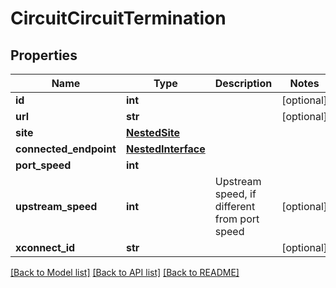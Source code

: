 # CircuitCircuitTermination

## Properties
Name | Type | Description | Notes
------------ | ------------- | ------------- | -------------
**id** | **int** |  | [optional] 
**url** | **str** |  | [optional] 
**site** | [**NestedSite**](NestedSite.md) |  | 
**connected_endpoint** | [**NestedInterface**](NestedInterface.md) |  | 
**port_speed** | **int** |  | 
**upstream_speed** | **int** | Upstream speed, if different from port speed | [optional] 
**xconnect_id** | **str** |  | [optional] 

[[Back to Model list]](../README.md#documentation-for-models) [[Back to API list]](../README.md#documentation-for-api-endpoints) [[Back to README]](../README.md)


